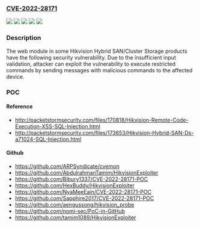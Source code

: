 ### [CVE-2022-28171](https://cve.mitre.org/cgi-bin/cvename.cgi?name=CVE-2022-28171)
![](https://img.shields.io/static/v1?label=Product&message=DS-A71024%2F48%2F72R%2CDS-A80624S%2CDS-A81016S%2CDS-A72024%2F72R%2CDS-A80316S%2CDS-A82024D&color=blue)
![](https://img.shields.io/static/v1?label=Product&message=DS-A71024%2F48R-CVS%2CDS-A72024%2F48R-CVS&color=blue)
![](https://img.shields.io/static/v1?label=Version&message=V1.X%20&color=brightgreen)
![](https://img.shields.io/static/v1?label=Version&message=V2.X%20&color=brightgreen)
![](https://img.shields.io/static/v1?label=Vulnerability&message=CWE-78%20OS%20Command%20Injection&color=brightgreen)

### Description

The web module in some Hikvision Hybrid SAN/Cluster Storage products have the following security vulnerability. Due to the insufficient input validation, attacker can exploit the vulnerability to execute restricted commands by sending messages with malicious commands to the affected device.

### POC

#### Reference
- http://packetstormsecurity.com/files/170818/Hikvision-Remote-Code-Execution-XSS-SQL-Injection.html
- http://packetstormsecurity.com/files/173653/Hikvision-Hybrid-SAN-Ds-a71024-SQL-Injection.html

#### Github
- https://github.com/ARPSyndicate/cvemon
- https://github.com/AbdulrahmanTamim/HikvisionExploiter
- https://github.com/Bibury1337/CVE-2022-28171-POC
- https://github.com/HexBuddy/HikvisionExploiter
- https://github.com/NyaMeeEain/CVE-2022-28171-POC
- https://github.com/Sapphire2017/CVE-2022-28171-POC
- https://github.com/aengussong/hikvision_probe
- https://github.com/nomi-sec/PoC-in-GitHub
- https://github.com/tamim1089/HikvisionExploiter

